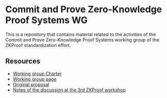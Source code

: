 # Commit and Prove Zero-Knowledge Proof Systems WG

This is a repository that contains material related to the activities of the Commit and Prove Zero-Knowledge Proof Systems working group of the ZKProof standardization effort.

## Resources
- [Working group Charter](https://github.com/dariofiore/wg-cpzkp-standard/blob/master/charter.md)
- [Working group page](https://community.zkproof.org/g/WG_COMMIT_PROVE)
- [Original proposal](https://github.com/dariofiore/wg-cpzkp-standard/blob/master/documents/proposal-commit_and_prove.pdf)
- [Notes of the discussion at the 3rd ZKProof workshop](https://hackmd.io/@HtwXZr-PTFCniCs7fWFSmQ/S1Yyid2_I)
